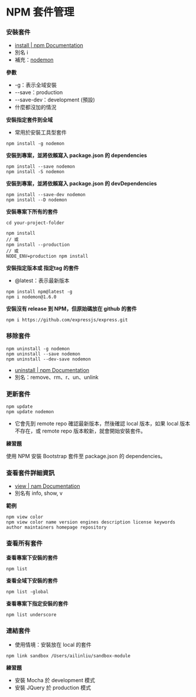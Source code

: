 # NPM 套件管理

### 安裝套件

* [install | npm Documentation](https://docs.npmjs.com/cli/install)
* 別名 i
* 補充：[nodemon](https://nodemon.io/)

**參數**

* -g：表示全域安裝
* --save：production
* --save-dev：development (預設)
* 什麼都沒加的情況

<!-- 示範有 -g -S 的情況，及沒有加 --save 的情況。 -->

**安裝指定套件到全域**

* 常用於安裝工具型套件

```
npm install -g nodemon
```

**安裝到專案，並將依賴寫入 package.json 的 dependencies**

```
npm install --save nodemon
npm install -S nodemon
```

**安裝到專案，並將依賴寫入 package.json 的 devDependencies**

```
npm install --save-dev nodemon
npm install --D nodemon
```

**安裝專案下所有的套件**

```
cd your-project-folder

npm install
// 或
npm install --production
// 或
NODE_ENV=production npm install
```

**安裝指定版本或 指定tag 的套件**

* @latest：表示最新​​版本

```
npm install npm@latest -g
npm i nodemon@1.6.0
```

**安裝沒有 release 到 NPM，但原始碼放在 github 的套件**

```
npm i https://github.com/expressjs/express.git
```

### 移除套件

```
npm uninstall -g nodemon
npm uninstall --save nodemon
npm uninstall --dev-save nodemon
```

* [uninstall | npm Documentation](https://docs.npmjs.com/cli/uninstall)
* 別名：remove、rm、r、un、unlink

### 更新套件

```
npm update
npm update nodemon
```

* 它會先到 remote repo 確認最新版本，然後確認 local 版本，如果 local 版本不存在，或 remote repo 版本較新，就會開始安裝套件。

**練習題**

使用 NPM 安裝 Bootstrap 套件至 package.json 的 dependencies。


### 查看套件詳細資訊

 * [view | nam Documentation](https://docs.npmjs.com/cli/view)
 * 別名有 info, show, v

**範例**

```
npm view color
npm view color name version engines description license keywords author maintainers homepage repository
```

### 查看所有套件

**查看專案下安裝的套件**

```
npm list
```

**查看全域下安裝的套件**

```
npm list -global
```

**查看專案下指定安裝的套件**

```
npm list underscore
```

### 連結套件

* 使用情境：安裝放在 local 的套件

```
npm link sandbox /Users/ailinliu/sandbox-module
```

**練習題**

* 安裝 Mocha 於 development 模式
* 安裝 JQuery 於 production 模式
